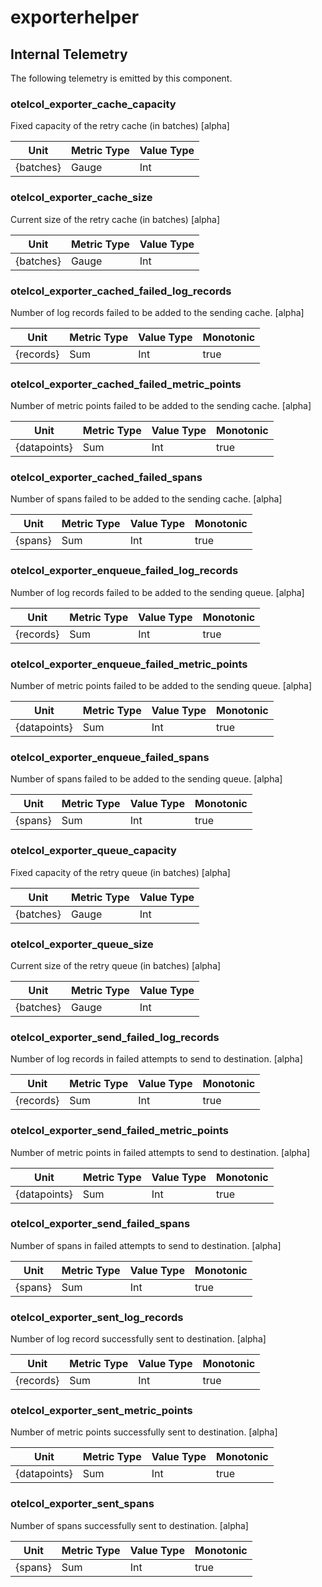[comment]: <> (Code generated by mdatagen. DO NOT EDIT.)

# exporterhelper

## Internal Telemetry

The following telemetry is emitted by this component.

### otelcol_exporter_cache_capacity

Fixed capacity of the retry cache (in batches) [alpha]

| Unit | Metric Type | Value Type |
| ---- | ----------- | ---------- |
| {batches} | Gauge | Int |

### otelcol_exporter_cache_size

Current size of the retry cache (in batches) [alpha]

| Unit | Metric Type | Value Type |
| ---- | ----------- | ---------- |
| {batches} | Gauge | Int |

### otelcol_exporter_cached_failed_log_records

Number of log records failed to be added to the sending cache. [alpha]

| Unit | Metric Type | Value Type | Monotonic |
| ---- | ----------- | ---------- | --------- |
| {records} | Sum | Int | true |

### otelcol_exporter_cached_failed_metric_points

Number of metric points failed to be added to the sending cache. [alpha]

| Unit | Metric Type | Value Type | Monotonic |
| ---- | ----------- | ---------- | --------- |
| {datapoints} | Sum | Int | true |

### otelcol_exporter_cached_failed_spans

Number of spans failed to be added to the sending cache. [alpha]

| Unit | Metric Type | Value Type | Monotonic |
| ---- | ----------- | ---------- | --------- |
| {spans} | Sum | Int | true |

### otelcol_exporter_enqueue_failed_log_records

Number of log records failed to be added to the sending queue. [alpha]

| Unit | Metric Type | Value Type | Monotonic |
| ---- | ----------- | ---------- | --------- |
| {records} | Sum | Int | true |

### otelcol_exporter_enqueue_failed_metric_points

Number of metric points failed to be added to the sending queue. [alpha]

| Unit | Metric Type | Value Type | Monotonic |
| ---- | ----------- | ---------- | --------- |
| {datapoints} | Sum | Int | true |

### otelcol_exporter_enqueue_failed_spans

Number of spans failed to be added to the sending queue. [alpha]

| Unit | Metric Type | Value Type | Monotonic |
| ---- | ----------- | ---------- | --------- |
| {spans} | Sum | Int | true |

### otelcol_exporter_queue_capacity

Fixed capacity of the retry queue (in batches) [alpha]

| Unit | Metric Type | Value Type |
| ---- | ----------- | ---------- |
| {batches} | Gauge | Int |

### otelcol_exporter_queue_size

Current size of the retry queue (in batches) [alpha]

| Unit | Metric Type | Value Type |
| ---- | ----------- | ---------- |
| {batches} | Gauge | Int |

### otelcol_exporter_send_failed_log_records

Number of log records in failed attempts to send to destination. [alpha]

| Unit | Metric Type | Value Type | Monotonic |
| ---- | ----------- | ---------- | --------- |
| {records} | Sum | Int | true |

### otelcol_exporter_send_failed_metric_points

Number of metric points in failed attempts to send to destination. [alpha]

| Unit | Metric Type | Value Type | Monotonic |
| ---- | ----------- | ---------- | --------- |
| {datapoints} | Sum | Int | true |

### otelcol_exporter_send_failed_spans

Number of spans in failed attempts to send to destination. [alpha]

| Unit | Metric Type | Value Type | Monotonic |
| ---- | ----------- | ---------- | --------- |
| {spans} | Sum | Int | true |

### otelcol_exporter_sent_log_records

Number of log record successfully sent to destination. [alpha]

| Unit | Metric Type | Value Type | Monotonic |
| ---- | ----------- | ---------- | --------- |
| {records} | Sum | Int | true |

### otelcol_exporter_sent_metric_points

Number of metric points successfully sent to destination. [alpha]

| Unit | Metric Type | Value Type | Monotonic |
| ---- | ----------- | ---------- | --------- |
| {datapoints} | Sum | Int | true |

### otelcol_exporter_sent_spans

Number of spans successfully sent to destination. [alpha]

| Unit | Metric Type | Value Type | Monotonic |
| ---- | ----------- | ---------- | --------- |
| {spans} | Sum | Int | true |
